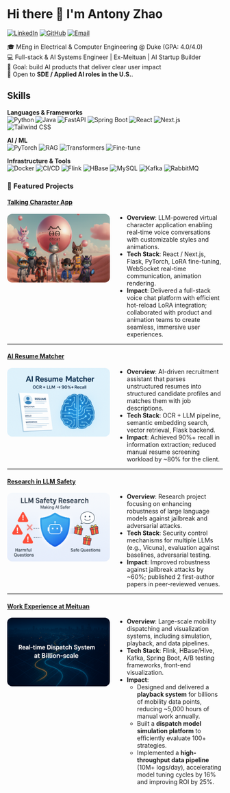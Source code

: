 # Hi there 👋 I'm Antony Zhao  

[![LinkedIn](https://img.shields.io/badge/LinkedIn-0A66C2?logo=linkedin&logoColor=white)](https://www.linkedin.com/in/antony957/)
[![GitHub](https://img.shields.io/badge/GitHub-black?logo=github&logoColor=white)](https://github.com/antony957) 
[![Email](https://img.shields.io/badge/Email-cz207@duke.edu-red?logo=gmail&logoColor=white)](mailto:cz207@duke.edu)

🎓 MEng in Electrical & Computer Engineering @ Duke (GPA: 4.0/4.0)  
💻 Full-stack & AI Systems Engineer | Ex-Meituan | AI Startup Builder  
🚀 Goal: build AI products that deliver clear user impact  
🎯 Open to **SDE / Applied AI roles in the U.S.**.



## Skills

**Languages & Frameworks**  
![Python](https://img.shields.io/badge/Python-3776AB?logo=python&logoColor=white) 
![Java](https://img.shields.io/badge/Java-007396?logo=openjdk&logoColor=white)
![FastAPI](https://img.shields.io/badge/FastAPI-009688?logo=fastapi&logoColor=white) 
![Spring Boot](https://img.shields.io/badge/SpringBoot-6DB33F?logo=springboot&logoColor=white) 
![React](https://img.shields.io/badge/React-20232A?logo=react&logoColor=61DAFB) 
![Next.js](https://img.shields.io/badge/Next.js-000000?logo=nextdotjs&logoColor=white) 
![Tailwind CSS](https://img.shields.io/badge/TailwindCSS-38B2AC?logo=tailwindcss&logoColor=white)  

**AI / ML**  
![PyTorch](https://img.shields.io/badge/PyTorch-EE4C2C?logo=pytorch&logoColor=white) 
![RAG](https://img.shields.io/badge/RAG-FF6F00?logo=graphql&logoColor=white) 
![Transformers](https://img.shields.io/badge/Transformers-FF6F00?logo=huggingface&logoColor=white)
![Fine-tune](https://img.shields.io/badge/Fine--tune-4CAF50?logo=openai&logoColor=white)

**Infrastructure & Tools**  
![Docker](https://img.shields.io/badge/Docker-2496ED?logo=docker&logoColor=white) 
![CI/CD](https://img.shields.io/badge/CI%2FCD-2088FF?logo=githubactions&logoColor=white) 
![Flink](https://img.shields.io/badge/Flink-E6526F?logo=apacheflink&logoColor=white) 
![HBase](https://img.shields.io/badge/HBase-5A2D81?logo=apachehive&logoColor=white) 
![MySQL](https://img.shields.io/badge/MySQL-4479A1?logo=mysql&logoColor=white) 
![Kafka](https://img.shields.io/badge/Kafka-231F20?logo=apachekafka&logoColor=white) 
![RabbitMQ](https://img.shields.io/badge/RabbitMQ-FF6600?logo=rabbitmq&logoColor=white)  


### 🌟 Featured Projects  

#### [Talking Character App](https://github.com/Antony957/ohcat)  
<div style="display:flex; align-items:flex-start; gap:16px;">
  <img src="assets/Ohcat.png" alt="Ohcat" width="240" style="border-radius:12px; flex:0 0 auto;" />

  <div style="flex:1 1 auto;">
    <ul style="margin:0;">
      <li><strong>Overview</strong>: LLM-powered virtual character application enabling real-time voice conversations with customizable styles and animations.</li>
      <li><strong>Tech Stack</strong>: React / Next.js, Flask, PyTorch, LoRA fine-tuning, WebSocket real-time communication, animation rendering.</li>
      <li><strong>Impact</strong>: Delivered a full-stack voice chat platform with efficient hot-reload LoRA integration; collaborated with product and animation teams to create seamless, immersive user experiences.</li>
    </ul>
  </div>
</div>

---

#### [AI Resume Matcher](https://github.com/Antony957/ai_resume_matcher)  
<div style="display:flex; align-items:flex-start; gap:16px;">
  <img src="assets/ResumeMatcher.png" alt="ResumeMatcher" width="240" style="border-radius:12px; flex:0 0 auto;" />

  <div style="flex:1 1 auto;">
    <ul style="margin:0;">
      <li><strong>Overview</strong>: AI-driven recruitment assistant that parses unstructured resumes into structured candidate profiles and matches them with job descriptions.</li>
      <li><strong>Tech Stack</strong>: OCR + LLM pipeline, semantic embedding search, vector retrieval, Flask backend.</li>
      <li><strong>Impact</strong>: Achieved 90%+ recall in information extraction; reduced manual resume screening workload by ~80% for the client.</li>
    </ul>
  </div>
</div>

---

#### [Research in LLM Safety](https://github.com/Antony957/llm_safety)  
<div style="display:flex; align-items:flex-start; gap:16px;">
  <img src="assets/LLMResearch.png" alt="LLMResearch" width="240" style="border-radius:12px; flex:0 0 auto;" />

  <div style="flex:1 1 auto;">
    <ul style="margin:0;">
      <li><strong>Overview</strong>: Research project focusing on enhancing robustness of large language models against jailbreak and adversarial attacks.</li>
      <li><strong>Tech Stack</strong>: Security control mechanisms for multiple LLMs (e.g., Vicuna), evaluation against baselines, adversarial testing.</li>
      <li><strong>Impact</strong>: Improved robustness against jailbreak attacks by ~60%; published 2 first-author papers in peer-reviewed venues.</li>
    </ul>
  </div>
</div>

---

#### [Work Experience at Meituan](https://github.com/Antony957/meituan_dispatch)  
<div style="display:flex; align-items:flex-start; gap:16px;">
  <img src="assets/MeituanExperience.png" alt="MeituanExperience" width="240" style="border-radius:12px; flex:0 0 auto;" />

  <div style="flex:1 1 auto;">
    <ul style="margin:0;">
      <li><strong>Overview</strong>: Large-scale mobility dispatching and visualization systems, including simulation, playback, and data pipelines.</li>
      <li><strong>Tech Stack</strong>: Flink, HBase/Hive, Kafka, Spring Boot, A/B testing frameworks, front-end visualization.</li>
      <li><strong>Impact</strong>:
        <ul>
          <li>Designed and delivered a <strong>playback system</strong> for billions of mobility data points, reducing ~5,000 hours of manual work annually.</li>
          <li>Built a <strong>dispatch model simulation platform</strong> to efficiently evaluate 100+ strategies.</li>
          <li>Implemented a <strong>high-throughput data pipeline</strong> (10M+ logs/day), accelerating model tuning cycles by 16% and improving ROI by 25%.</li>
        </ul>
      </li>
    </ul>
  </div>
</div>

<!--
**Antony957/Antony957** is a ✨ _special_ ✨ repository because its `README.md` (this file) appears on your GitHub profile.

Here are some ideas to get you started:

- 🔭 I’m currently working on ...
- 🌱 I’m currently learning ...
- 👯 I’m looking to collaborate on ...
- 🤔 I’m looking for help with ...
- 💬 Ask me about ...
- 📫 How to reach me: ...
- 😄 Pronouns: ...
- ⚡ Fun fact: ...
-->
